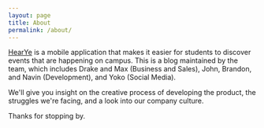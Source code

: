 ```yaml
---
layout: page
title: About
permalink: /about/
---
```


[HearYe](http://www.hearye.io) is a mobile application that makes it easier for students to discover events that are happening on campus. This is a blog maintained by the team, which includes Drake and Max (Business and Sales), John, Brandon, and Navin (Development), and Yoko (Social Media).

We'll give you insight on the creative process of developing the product, the struggles we're facing, and a look into our company culture.

Thanks for stopping by.